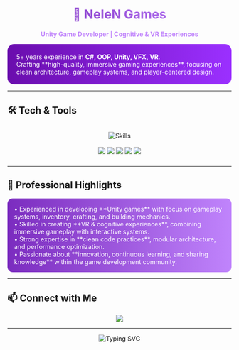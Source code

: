<!-- Banner + About Me -->
<h1 align="center" style="background: linear-gradient(90deg,#7b2cbf,#c084fc); -webkit-background-clip: text; color: transparent;">
  🌌 NeleN Games
</h1>
<p align="center">
  <b style="color:#c084fc;">Unity Game Developer | Cognitive & VR Experiences</b>
</p>

<p align="left" style="background: linear-gradient(90deg,#6a0dad,#9b30ff); padding:20px; border-radius:15px; color:white;">
  5+ years experience in <b>C#, OOP, Unity, VFX, VR</b>.<br/>
  Crafting **high-quality, immersive gaming experiences**, focusing on clean architecture, gameplay systems, and player-centered design.
</p>

---

## 🛠️ Tech & Tools
<p align="center" style="padding:10px;">
  <img src="https://skillicons.dev/icons?i=unity,cs,git,blender" alt="Skills" />
  <br/><br/>
  <img src="https://img.shields.io/badge/OOP-8a2be2?style=for-the-badge&logo=codeigniter&logoColor=white" />
  <img src="https://img.shields.io/badge/VFX-9c27b0?style=for-the-badge&logo=adobeaftereffects&logoColor=white" />
  <img src="https://img.shields.io/badge/VR-7b2cbf?style=for-the-badge&logo=oculus&logoColor=white" />
  <img src="https://img.shields.io/badge/GameplaySystems-8b5cf6?style=for-the-badge&logo=unity&logoColor=white" />
  <img src="https://img.shields.io/badge/Architecture-7b2cbf?style=for-the-badge&logo=visualstudiocode&logoColor=white" />
</p>

---

## 🎯 Professional Highlights
<p align="left" style="background: linear-gradient(90deg,#7b2cbf,#c084fc); padding:15px; border-radius:12px; color:white;">
  • Experienced in developing **Unity games** with focus on gameplay systems, inventory, crafting, and building mechanics.<br/>
  • Skilled in creating **VR & cognitive experiences**, combining immersive gameplay with interactive systems.<br/>
  • Strong expertise in **clean code practices**, modular architecture, and performance optimization.<br/>
  • Passionate about **innovation, continuous learning, and sharing knowledge** within the game development community.
</p>


---

## 📫 Connect with Me
<p align="center">
  <a href="https://www.linkedin.com/in/ehsan-zarei277/" target="_blank">
    <img src="https://img.shields.io/badge/LinkedIn-6a0dad?style=for-the-badge&logo=linkedin&logoColor=white" />
  </a>
</p>

---

<p align="center">
  <img src="https://readme-typing-svg.herokuapp.com?font=Fira+Code&size=28&duration=3000&pause=1000&color=AA7BFF&center=true&vCenter=true&width=1000&lines=✨+Always+building,+learning,+and+sharing!;🎮+Creating+polished+Unity+games;🚀+Exploring+VR,+Metaverse+and+Cognitive+Experiences" alt="Typing SVG" />
</p>
